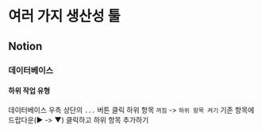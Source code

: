 # 여러 가지 생산성 툴
## Notion
### 데이터베이스
#### 하위 작업 유형
데이터베이스 우측 상단의 `...` 버튼 클릭
하위 항목 `꺼짐` -> `하위 항목 켜기`
기존 항목에 드랍다운(▶ -> ▼) 클릭하고 하위 항목 추가하기
